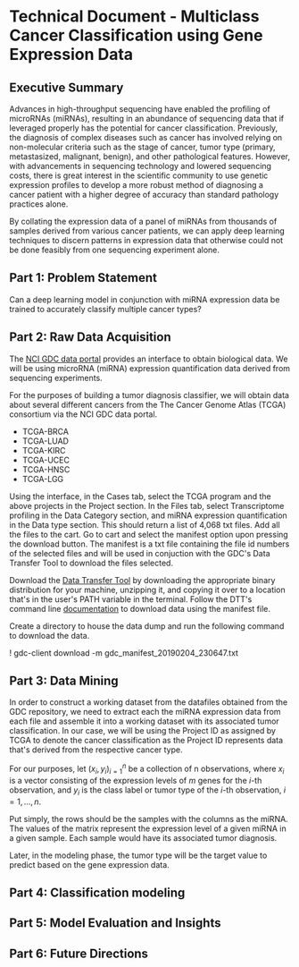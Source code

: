# Technical Document - Multiclass Cancer Classification using Gene Expression Data

## Executive Summary

Advances in high-throughput sequencing have enabled the profiling of microRNAs (miRNAs), resulting in an abundance of sequencing data that if leveraged properly has the potential for cancer classification. Previously, the diagnosis of complex diseases such as cancer has involved relying on non-molecular criteria such as the stage of cancer, tumor type (primary, metastasized, malignant, benign), and other pathological features. However, with advancements in sequencing technology and lowered sequencing costs, there is great interest in the scientific community to use genetic expression profiles to develop a more robust method of diagnosing a cancer patient with a higher degree of accuracy than standard pathology practices alone. 

By collating the expression data of a panel of miRNAs from thousands of samples derived from various cancer patients, we can apply deep learning techniques to discern patterns in expression data that otherwise could not be done feasibly from one sequencing experiment alone. 

## Part 1: Problem Statement

Can a deep learning model in conjunction with miRNA expression data be trained to accurately classify multiple cancer types? 

## Part 2: Raw Data Acquisition

The [NCI GDC data portal](https://portal.gdc.cancer.gov/repository) provides an interface to obtain biological data. We will be using microRNA (miRNA) expression quantification data derived from sequencing experiments. 

For the purposes of building a tumor diagnosis classifier, we will obtain data about several different cancers from the The Cancer Genome Atlas (TCGA) consortium via the NCI GDC data portal. 

- TCGA-BRCA
- TCGA-LUAD
- TCGA-KIRC
- TCGA-UCEC
- TCGA-HNSC
- TCGA-LGG

Using the interface, in the Cases tab, select the TCGA program and the above projects in the Project section. In the Files tab, select Transcriptome profiling in the Data Category section, and miRNA expression quantification in the Data type section. This should return a list of 4,068 txt files. Add all the files to the cart. Go to cart and select the manifest option upon pressing the download button. The manifest is a txt file containing the file id numbers of the selected files and will be used in conjuction with the GDC's Data Transfer Tool to download the files selected. 

Download the [Data Transfer Tool](https://gdc.cancer.gov/access-data/gdc-data-transfer-tool) by downloading the appropriate binary distribution for your machine, unzipping it, and copying it over to a location that's in the user's PATH variable in the terminal. Follow the DTT's command line [documentation](https://docs.gdc.cancer.gov/Data_Transfer_Tool/Users_Guide/Data_Download_and_Upload/) to download data using the manifest file. 

Create a directory to house the data dump and run the following command to download the data.

! gdc-client download -m gdc_manifest_20190204_230647.txt

## Part 3: Data Mining

In order to construct a working dataset from the datafiles obtained from the GDC repository, we need to extract each the miRNA expression data from each file and assemble it into a working dataset with its associated tumor classification. In our case, we will be using the Project ID as assigned by TCGA to denote the cancer classification as the Project ID represents data that's derived from the respective cancer type. 

For our purposes, let $(x_{i}, y_{i})^{n}_{i = 1}$ be a collection of n observations, where $x_{i}$ is a vector consisting of the expression levels of $m$ genes for the $i$-th observation, and $y_{i}$ is the class label or tumor type of the $i$-th observation, $i = 1, ..., n$.

Put simply, the rows should be the samples with the columns as the miRNA. The values of the matrix represent the expression level of a given miRNA in a given sample. Each sample would have its associated tumor diagnosis.

Later, in the modeling phase, the tumor type will be the target value to predict based on the gene expression data.

## Part 4: Classification modeling





## Part 5: Model Evaluation and Insights





## Part 6: Future Directions



